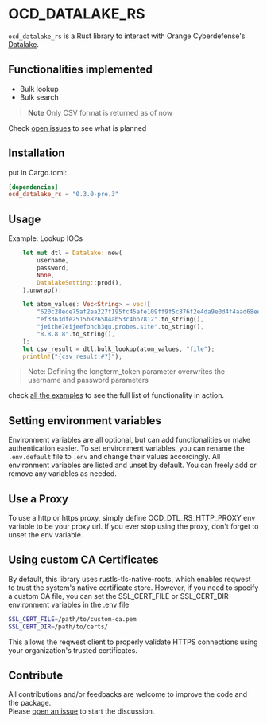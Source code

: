 # OCD_DATALAKE_RS
`ocd_datalake_rs` is a Rust library to interact with Orange Cyberdefense's [Datalake](https://datalake.cert.orangecyberdefense.com/).  

## Functionalities implemented
* Bulk lookup
* Bulk search

> **Note**
> Only CSV format is returned as of now 

Check [open issues](https://github.com/cert-orangecyberdefense/ocd-datalake-rs/issues) to see what is planned
## Installation
put in Cargo.toml:
```toml
[dependencies]
ocd_datalake_rs = "0.3.0-pre.3"
```

## Usage

Example: Lookup IOCs
````rust
    let mut dtl = Datalake::new(
        username,
        password,
        None,
        DatalakeSetting::prod(),
    ).unwrap();

    let atom_values: Vec<String> = vec![
        "620c28ece75af2ea227f195fc45afe109ff9f5c876f2e4da9e0d4f4aad68ee8e".to_string(),
        "ef3363dfe2515b826584ab53c4bb7812".to_string(),
        "jeithe7eijeefohch3qu.probes.site".to_string(),
        "8.8.8.8".to_string(),
    ];
    let csv_result = dtl.bulk_lookup(atom_values, "file");
    println!("{csv_result:#?}");
````
> Note: Defining the longterm_token parameter overwrites the username and password parameters

check [all the examples](https://github.com/cert-orangecyberdefense/ocd-datalake-rs/tree/master/examples) to see the full list of functionality in action.

## Setting environment variables

Environment variables are all optional, but can add functionalities or make authentication easier. To set environment variables, you can rename the `.env.default` file to `.env` and change their values accordingly.
All environment variables are listed and unset by default. You can freely add or remove any variables as needed.

## Use a Proxy

To use a http or https proxy, simply define OCD_DTL_RS_HTTP_PROXY env variable to be your proxy url. If you ever stop using the proxy, don't forget to unset the env variable.

## Using custom CA Certificates

By default, this library uses rustls-tls-native-roots, which enables reqwest to trust the system's native certificate store.
However, if you need to specify a custom CA file, you can set the SSL_CERT_FILE or SSL_CERT_DIR environment variables 
in the .env file
```bash
SSL_CERT_FILE=/path/to/custom-ca.pem
SSL_CERT_DIR=/path/to/certs/
```

This allows the reqwest client to properly validate HTTPS connections using your organization's trusted certificates.

## Contribute

All contributions and/or feedbacks are welcome to improve the code and the package.  
Please [open an issue](https://github.com/cert-orangecyberdefense/ocd-datalake-rs/issues/new) to start the discussion.
